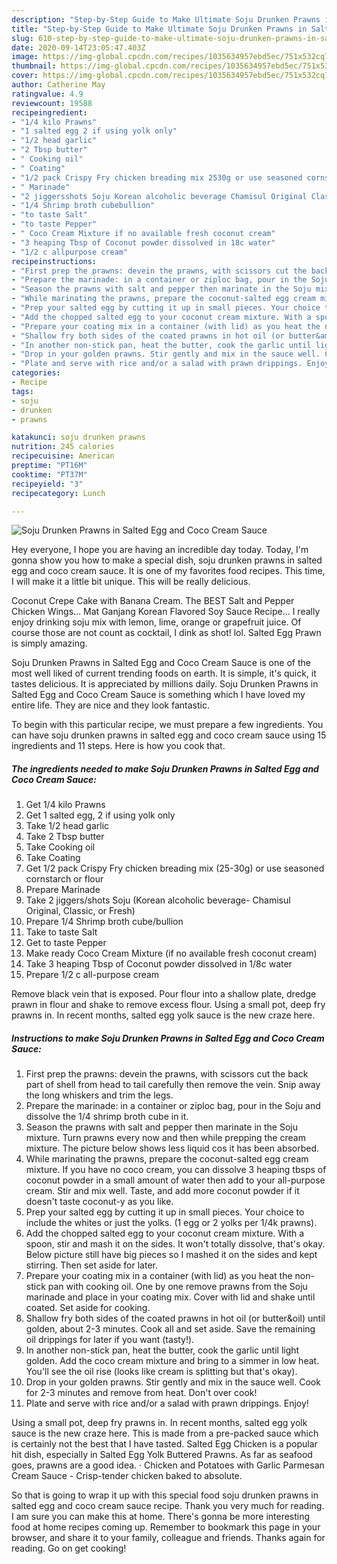 ```yaml
---
description: "Step-by-Step Guide to Make Ultimate Soju Drunken Prawns in Salted Egg and Coco Cream Sauce"
title: "Step-by-Step Guide to Make Ultimate Soju Drunken Prawns in Salted Egg and Coco Cream Sauce"
slug: 610-step-by-step-guide-to-make-ultimate-soju-drunken-prawns-in-salted-egg-and-coco-cream-sauce
date: 2020-09-14T23:05:47.403Z
image: https://img-global.cpcdn.com/recipes/1035634957ebd5ec/751x532cq70/soju-drunken-prawns-in-salted-egg-and-coco-cream-sauce-recipe-main-photo.jpg
thumbnail: https://img-global.cpcdn.com/recipes/1035634957ebd5ec/751x532cq70/soju-drunken-prawns-in-salted-egg-and-coco-cream-sauce-recipe-main-photo.jpg
cover: https://img-global.cpcdn.com/recipes/1035634957ebd5ec/751x532cq70/soju-drunken-prawns-in-salted-egg-and-coco-cream-sauce-recipe-main-photo.jpg
author: Catherine May
ratingvalue: 4.9
reviewcount: 19588
recipeingredient:
- "1/4 kilo Prawns"
- "1 salted egg 2 if using yolk only"
- "1/2 head garlic"
- "2 Tbsp butter"
- " Cooking oil"
- " Coating"
- "1/2 pack Crispy Fry chicken breading mix 2530g or use seasoned cornstarch or flour"
- " Marinade"
- "2 jiggersshots Soju Korean alcoholic beverage Chamisul Original Classic or Fresh"
- "1/4 Shrimp broth cubebullion"
- "to taste Salt"
- "to taste Pepper"
- " Coco Cream Mixture if no available fresh coconut cream"
- "3 heaping Tbsp of Coconut powder dissolved in 18c water"
- "1/2 c allpurpose cream"
recipeinstructions:
- "First prep the prawns: devein the prawns, with scissors cut the back part of shell from head to tail carefully then remove the vein. Snip away the long whiskers and trim the legs."
- "Prepare the marinade: in a container or ziploc bag, pour in the Soju and dissolve the 1/4 shrimp broth cube in it."
- "Season the prawns with salt and pepper then marinate in the Soju mixture. Turn prawns every now and then while prepping the cream mixture. The picture below shows less liquid cos it has been absorbed."
- "While marinating the prawns, prepare the coconut-salted egg cream mixture. If you have no coco cream, you can dissolve 3 heaping tbsps of coconut powder in a small amount of water then add to your all-purpose cream. Stir and mix well. Taste, and add more coconut powder if it doesn&#39;t taste coconut-y as you like."
- "Prep your salted egg by cutting it up in small pieces. Your choice to include the whites or just the yolks. (1 egg or 2 yolks per 1/4k prawns)."
- "Add the chopped salted egg to your coconut cream mixture. With a spoon, stir and mash it on the sides. It won&#39;t totally dissolve, that&#39;s okay. Below picture still have big pieces so I mashed it on the sides and kept stirring. Then set aside for later."
- "Prepare your coating mix in a container (with lid) as you heat the non-stick pan with cooking oil. One by one remove prawns from the Soju marinade and place in your coating mix. Cover with lid and shake until coated. Set aside for cooking."
- "Shallow fry both sides of the coated prawns in hot oil (or butter&amp;oil) until golden, about 2-3 minutes. Cook all and set aside. Save the remaining oil drippings for later if you want (tasty!)."
- "In another non-stick pan, heat the butter, cook the garlic until light golden. Add the coco cream mixture and bring to a simmer in low heat. You&#39;ll see the oil rise (looks like cream is splitting but that&#39;s okay)."
- "Drop in your golden prawns. Stir gently and mix in the sauce well. Cook for 2-3 minutes and remove from heat. Don&#39;t over cook!"
- "Plate and serve with rice and/or a salad with prawn drippings. Enjoy!"
categories:
- Recipe
tags:
- soju
- drunken
- prawns

katakunci: soju drunken prawns 
nutrition: 245 calories
recipecuisine: American
preptime: "PT16M"
cooktime: "PT37M"
recipeyield: "3"
recipecategory: Lunch

---
```



![Soju Drunken Prawns in Salted Egg and Coco Cream Sauce](https://img-global.cpcdn.com/recipes/1035634957ebd5ec/751x532cq70/soju-drunken-prawns-in-salted-egg-and-coco-cream-sauce-recipe-main-photo.jpg)

Hey everyone, I hope you are having an incredible day today. Today, I'm gonna show you how to make a special dish, soju drunken prawns in salted egg and coco cream sauce. It is one of my favorites food recipes. This time, I will make it a little bit unique. This will be really delicious.

Coconut Crepe Cake with Banana Cream. The BEST Salt and Pepper Chicken Wings… Mat Ganjang Korean Flavored Soy Sauce Recipe… I really enjoy drinking soju mix with lemon, lime, orange or grapefruit juice. Of course those are not count as cocktail, I dink as shot! lol. Salted Egg Prawn is simply amazing.

Soju Drunken Prawns in Salted Egg and Coco Cream Sauce is one of the most well liked of current trending foods on earth. It is simple, it's quick, it tastes delicious. It is appreciated by millions daily. Soju Drunken Prawns in Salted Egg and Coco Cream Sauce is something which I have loved my entire life. They are nice and they look fantastic.


To begin with this particular recipe, we must prepare a few ingredients. You can have soju drunken prawns in salted egg and coco cream sauce using 15 ingredients and 11 steps. Here is how you cook that.

<!--inarticleads1-->

##### The ingredients needed to make Soju Drunken Prawns in Salted Egg and Coco Cream Sauce:

1. Get 1/4 kilo Prawns
1. Get 1 salted egg, 2 if using yolk only
1. Take 1/2 head garlic
1. Take 2 Tbsp butter
1. Take  Cooking oil
1. Take  Coating
1. Get 1/2 pack Crispy Fry chicken breading mix (25-30g) or use seasoned cornstarch or flour
1. Prepare  Marinade
1. Take 2 jiggers/shots Soju (Korean alcoholic beverage- Chamisul Original, Classic, or Fresh)
1. Prepare 1/4 Shrimp broth cube/bullion
1. Take to taste Salt
1. Get to taste Pepper
1. Make ready  Coco Cream Mixture (if no available fresh coconut cream)
1. Take 3 heaping Tbsp of Coconut powder dissolved in 1/8c water
1. Prepare 1/2 c all-purpose cream


Remove black vein that is exposed. Pour flour into a shallow plate, dredge prawn in flour and shake to remove excess flour. Using a small pot, deep fry prawns in. In recent months, salted egg yolk sauce is the new craze here. 

<!--inarticleads2-->

##### Instructions to make Soju Drunken Prawns in Salted Egg and Coco Cream Sauce:

1. First prep the prawns: devein the prawns, with scissors cut the back part of shell from head to tail carefully then remove the vein. Snip away the long whiskers and trim the legs.
1. Prepare the marinade: in a container or ziploc bag, pour in the Soju and dissolve the 1/4 shrimp broth cube in it.
1. Season the prawns with salt and pepper then marinate in the Soju mixture. Turn prawns every now and then while prepping the cream mixture. The picture below shows less liquid cos it has been absorbed.
1. While marinating the prawns, prepare the coconut-salted egg cream mixture. If you have no coco cream, you can dissolve 3 heaping tbsps of coconut powder in a small amount of water then add to your all-purpose cream. Stir and mix well. Taste, and add more coconut powder if it doesn&#39;t taste coconut-y as you like.
1. Prep your salted egg by cutting it up in small pieces. Your choice to include the whites or just the yolks. (1 egg or 2 yolks per 1/4k prawns).
1. Add the chopped salted egg to your coconut cream mixture. With a spoon, stir and mash it on the sides. It won&#39;t totally dissolve, that&#39;s okay. Below picture still have big pieces so I mashed it on the sides and kept stirring. Then set aside for later.
1. Prepare your coating mix in a container (with lid) as you heat the non-stick pan with cooking oil. One by one remove prawns from the Soju marinade and place in your coating mix. Cover with lid and shake until coated. Set aside for cooking.
1. Shallow fry both sides of the coated prawns in hot oil (or butter&amp;oil) until golden, about 2-3 minutes. Cook all and set aside. Save the remaining oil drippings for later if you want (tasty!).
1. In another non-stick pan, heat the butter, cook the garlic until light golden. Add the coco cream mixture and bring to a simmer in low heat. You&#39;ll see the oil rise (looks like cream is splitting but that&#39;s okay).
1. Drop in your golden prawns. Stir gently and mix in the sauce well. Cook for 2-3 minutes and remove from heat. Don&#39;t over cook!
1. Plate and serve with rice and/or a salad with prawn drippings. Enjoy!


Using a small pot, deep fry prawns in. In recent months, salted egg yolk sauce is the new craze here. This is made from a pre-packed sauce which is certainly not the best that I have tasted. Salted Egg Chicken is a popular hit dish, especially in Salted Egg Yolk Buttered Prawns. As far as seafood goes, prawns are a good idea. · Chicken and Potatoes with Garlic Parmesan Cream Sauce - Crisp-tender chicken baked to absolute. 

So that is going to wrap it up with this special food soju drunken prawns in salted egg and coco cream sauce recipe. Thank you very much for reading. I am sure you can make this at home. There's gonna be more interesting food at home recipes coming up. Remember to bookmark this page in your browser, and share it to your family, colleague and friends. Thanks again for reading. Go on get cooking!
